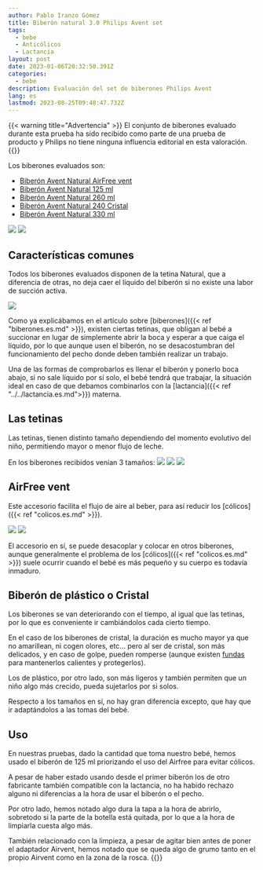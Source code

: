 ```yaml
---
author: Pablo Iranzo Gómez
title: Biberón natural 3.0 Philips Avent set
tags:
  - bebe
  - Anticólicos
  - Lactancia
layout: post
date: 2023-01-06T20:32:50.391Z
categories:
  - bebe
description: Evaluación del set de biberones Philips Avent
lang: es
lastmod: 2023-08-25T09:48:47.732Z
---
```


{{< warning title="Advertencia" >}}
El conjunto de biberones evaluado durante esta prueba ha sido recibido como parte de una prueba de producto y Philips no tiene ninguna influencia editorial en esta valoración.
{{</warning>}}

Los biberones evaluados son:

- [Biberón Avent Natural AirFree vent](https://www.amazon.es/dp/B079H2ZGPJ?tag=redken-21)
- [Biberón Avent Natural 125 ml](https://www.amazon.es/dp/B07F97WMNL?tag=redken-21)
- [Biberón Avent Natural 260 ml](https://www.amazon.es/dp/B07F98PKK6?tag=redken-21)
- [Biberón Avent Natural 240 Cristal](https://www.amazon.es/dp/B07DT97RKW?tag=redken-21)
- [Biberón Avent Natural 330 ml](https://www.amazon.es/dp/B07F93X1YV?tag=redken-21)

![](cajas.jpg)
![](biberones.jpg)

## Características comunes

Todos los biberones evaluados disponen de la tetina Natural, que a diferencia de otras, no deja caer el líquido del biberón si no existe una labor de succión activa.

![](nigota.jpg)

Como ya explicábamos en el artículo sobre [biberones]({{< ref "biberones.es.md" >}}), existen ciertas tetinas, que obligan al bebé a succionar en lugar de simplemente abrir la boca y esperar a que caiga el líquido, por lo que aunque usen el biberón, no se desacostumbran del funcionamiento del pecho donde deben también realizar un trabajo.

Una de las formas de comprobarlos es llenar el biberón y ponerlo boca abajo, si no sale líquido por sí solo, el bebé tendrá que trabajar, la situación ideal en caso de que debamos combinarlos con la [lactancia]({{< ref "../../lactancia.es.md">}}) materna.

## Las tetinas

Las tetinas, tienen distinto tamaño dependiendo del momento evolutivo del niño, permitiendo mayor o menor flujo de leche.

En los biberones recibidos venían 3 tamaños:
![](tetina2.jpg)
![](tetina3.jpg)
![](tetina4.jpg)

## AirFree vent

Este accesorio facilita el flujo de aire al beber, para así reducir los [cólicos]({{< ref "colicos.es.md" >}}).

![](airfree1.jpg)
![](airfree2.jpg)

El accesorio en sí, se puede desacoplar y colocar en otros biberones, aunque generalmente el problema de los [cólicos]({{< ref "colicos.es.md" >}}) suele ocurrir cuando el bebé es más pequeño y su cuerpo es todavía inmaduro.

## Biberón de plástico o Cristal

Los biberones se van deteriorando con el tiempo, al igual que las tetinas, por lo que es conveniente ir cambiándolos cada cierto tiempo.

En el caso de los biberones de cristal, la duración es mucho mayor ya que no amarillean, ni cogen olores, etc... pero al ser de cristal, son más delicados, y en caso de golpe, pueden romperse (aunque existen [fundas](https://www.amazon.es/dp/B00CMVJKMO?tag=redken-21) para mantenerlos calientes y protegerlos).

Los de plástico, por otro lado, son más ligeros y también permiten que un niño algo más crecido, pueda sujetarlos por si solos.

Respecto a los tamaños en sí, no hay gran diferencia excepto, que hay que ir adaptándolos a las tomas del bebé.

## Uso

En nuestras pruebas, dado la cantidad que toma nuestro bebé, hemos usado el biberón de 125 ml priorizando el uso del Airfree para evitar cólicos.

A pesar de haber estado usando desde el primer biberón los de otro fabricante también compatible con la lactancia, no ha habido rechazo alguno ni diferencias a la hora de usar el biberón o el pecho.

Por otro lado, hemos notado algo dura la tapa a la hora de abrirlo, sobretodo si la parte de la botella está quitada, por lo que a la hora de limpiarla cuesta algo más.

También relacionado con la limpieza, a pesar de agitar bien antes de poner el adaptador Airvent, hemos notado que se queda algo de grumo tanto en el propio Airvent como en la zona de la rosca.
{{<disfruta>}}
